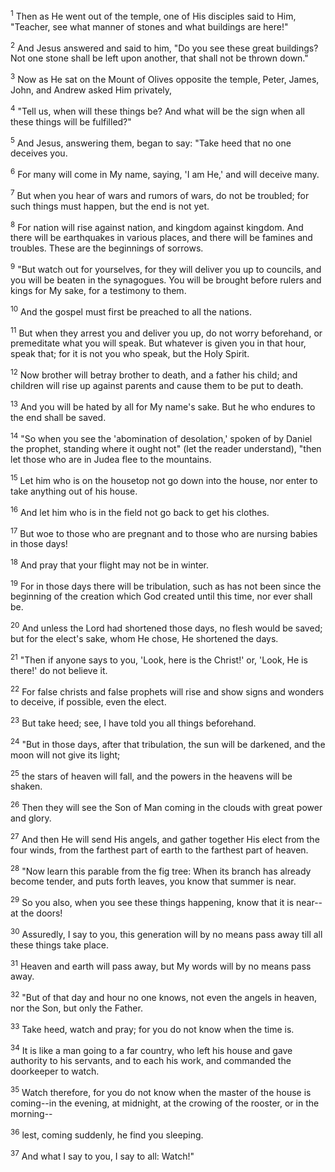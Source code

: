 <sup>1</sup> 
Then as He went out of the temple, one of His disciples said to Him, "Teacher, see what manner of stones and what buildings are here!" 

<sup>2</sup> 
And Jesus answered and said to him, "Do you see these great buildings? Not one stone shall be left upon another, that shall not be thrown down." 

<sup>3</sup> 
Now as He sat on the Mount of Olives opposite the temple, Peter, James, John, and Andrew asked Him privately, 

<sup>4</sup> 
"Tell us, when will these things be? And what will be the sign when all these things will be fulfilled?" 

<sup>5</sup> 
And Jesus, answering them, began to say: "Take heed that no one deceives you. 

<sup>6</sup> 
For many will come in My name, saying, 'I am He,' and will deceive many. 

<sup>7</sup> 
But when you hear of wars and rumors of wars, do not be troubled; for such things must happen, but the end is not yet. 

<sup>8</sup> 
For nation will rise against nation, and kingdom against kingdom. And there will be earthquakes in various places, and there will be famines and troubles. These are the beginnings of sorrows. 

<sup>9</sup> 
"But watch out for yourselves, for they will deliver you up to councils, and you will be beaten in the synagogues. You will be brought before rulers and kings for My sake, for a testimony to them. 

<sup>10</sup> 
And the gospel must first be preached to all the nations. 

<sup>11</sup> 
But when they arrest you and deliver you up, do not worry beforehand, or premeditate what you will speak. But whatever is given you in that hour, speak that; for it is not you who speak, but the Holy Spirit. 

<sup>12</sup> 
Now brother will betray brother to death, and a father his child; and children will rise up against parents and cause them to be put to death. 

<sup>13</sup> 
And you will be hated by all for My name's sake. But he who endures to the end shall be saved.

<sup>14</sup> 
"So when you see the 'abomination of desolation,' spoken of by Daniel the prophet, standing where it ought not" (let the reader understand), "then let those who are in Judea flee to the mountains. 

<sup>15</sup> 
Let him who is on the housetop not go down into the house, nor enter to take anything out of his house. 

<sup>16</sup> 
And let him who is in the field not go back to get his clothes. 

<sup>17</sup> 
But woe to those who are pregnant and to those who are nursing babies in those days! 

<sup>18</sup> 
And pray that your flight may not be in winter. 

<sup>19</sup> 
For in those days there will be tribulation, such as has not been since the beginning of the creation which God created until this time, nor ever shall be. 

<sup>20</sup> 
And unless the Lord had shortened those days, no flesh would be saved; but for the elect's sake, whom He chose, He shortened the days. 

<sup>21</sup> 
"Then if anyone says to you, 'Look, here is the Christ!' or, 'Look, He is there!' do not believe it. 

<sup>22</sup> 
For false christs and false prophets will rise and show signs and wonders to deceive, if possible, even the elect. 

<sup>23</sup> 
But take heed; see, I have told you all things beforehand.

<sup>24</sup> 
"But in those days, after that tribulation, the sun will be darkened, and the moon will not give its light; 

<sup>25</sup> 
the stars of heaven will fall, and the powers in the heavens will be shaken. 

<sup>26</sup> 
Then they will see the Son of Man coming in the clouds with great power and glory. 

<sup>27</sup> 
And then He will send His angels, and gather together His elect from the four winds, from the farthest part of earth to the farthest part of heaven.

<sup>28</sup> 
"Now learn this parable from the fig tree: When its branch has already become tender, and puts forth leaves, you know that summer is near. 

<sup>29</sup> 
So you also, when you see these things happening, know that it is near--at the doors! 

<sup>30</sup> 
Assuredly, I say to you, this generation will by no means pass away till all these things take place. 

<sup>31</sup> 
Heaven and earth will pass away, but My words will by no means pass away.

<sup>32</sup> 
"But of that day and hour no one knows, not even the angels in heaven, nor the Son, but only the Father. 

<sup>33</sup> 
Take heed, watch and pray; for you do not know when the time is. 

<sup>34</sup> 
It is like a man going to a far country, who left his house and gave authority to his servants, and to each his work, and commanded the doorkeeper to watch. 

<sup>35</sup> 
Watch therefore, for you do not know when the master of the house is coming--in the evening, at midnight, at the crowing of the rooster, or in the morning-- 

<sup>36</sup> 
lest, coming suddenly, he find you sleeping. 

<sup>37</sup> 
And what I say to you, I say to all: Watch!"